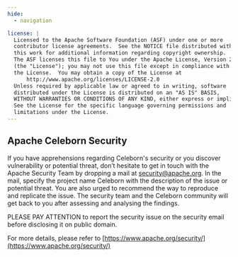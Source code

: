 ```yaml
---
hide:
  - navigation

license: |
  Licensed to the Apache Software Foundation (ASF) under one or more
  contributor license agreements.  See the NOTICE file distributed with
  this work for additional information regarding copyright ownership.
  The ASF licenses this file to You under the Apache License, Version 2.0
  (the "License"); you may not use this file except in compliance with
  the License.  You may obtain a copy of the License at
      http://www.apache.org/licenses/LICENSE-2.0
  Unless required by applicable law or agreed to in writing, software
  distributed under the License is distributed on an "AS IS" BASIS,
  WITHOUT WARRANTIES OR CONDITIONS OF ANY KIND, either express or implied.
  See the License for the specific language governing permissions and
  limitations under the License.
---
```


## Apache Celeborn Security

If you have apprehensions regarding Celeborn's security or you discover vulnerability or potential
threat, don’t hesitate to get in touch with the Apache Security Team by dropping a mail 
at security@apache.org. In the mail, specify the project name Celeborn with the description 
of the issue or potential threat. You are also urged to recommend the way to reproduce and 
replicate the issue. The security team and the Celeborn community will get back to you after 
assessing and analysing the findings.

PLEASE PAY ATTENTION to report the security issue on the security email before disclosing it on public domain.

For more details, please refer to [https://www.apache.org/security/](https://www.apache.org/security/)
